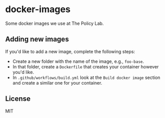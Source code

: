 # docker-images

Some docker images we use at The Policy Lab.

## Adding new images

If you'd like to add a new image, complete the following steps:

* Create a new folder with the name of the image, e.g., `foo-base`.
* In that folder, create a `Dockerfile` that creates your container however you'd like.
* In `.github/workflows/build.yml` look at the `Build docker image` section and create
  a similar one for your container.


## License

MIT